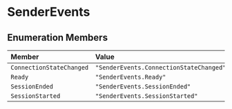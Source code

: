 # SenderEvents

## Enumeration Members

| Member | Value |
| :------ | :------ |
| `ConnectionStateChanged` | `"SenderEvents.ConnectionStateChanged"` |
| `Ready` | `"SenderEvents.Ready"` |
| `SessionEnded` | `"SenderEvents.SessionEnded"` |
| `SessionStarted` | `"SenderEvents.SessionStarted"` |
